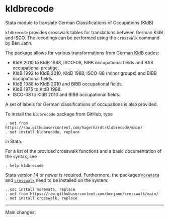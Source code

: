 # kldbrecode
Stata module to translate German Classifications of Occupations (KldB)

`kldbrecode` provides crosswalk tables for translations between German KldB and ISCO.
The recodings can be performed using the `crosswalk` command by Ben Jann.

The package allows for various transformations from German KldB codes:

- KldB 2010 to KldB 1988, ISCO-08, BIBB occupational fields and BAS occupational prestige.
- KldB 1992 to KldB 2010, KldB 1988, ISCO-88 (minor groups) and BIBB occupational fields.
- KldB 1988 to KldB 2010 and BIBB occupational fields.
- KldB 1975 to KldB 1988.
- ISCO-08 to KldB 2010 and BIBB occupational fields.

A set of labels for German classifications of occupations is also provided.

To install the `kldbrecode` package from GitHub, type

    . net from https://raw.githubusercontent.com/hagerhardt/kldbrecode/main/
    . net install kldbrecode, replace

in Stata.

For a list of the provided crosswalk functions and a basic documentation of the syntax, see

    . help kldbrecode

Stata version 14 or newer is required. Furthermore, the packages
[`moremata`](https://github.com/benjann/moremata) and [`crosswalk`](https://github.com/benjann/crosswalk) need to be installed
on the system:

    . ssc install moremata, replace
    . net from https://raw.githubusercontent.com/benjann/crosswalk/main/
    . net install crosswalk, replace

---

Main changes:
